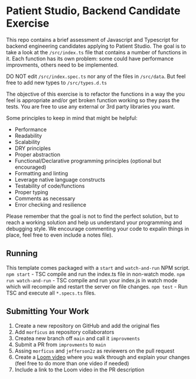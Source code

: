 # Patient Studio, Backend Candidate Exercise 

This repo contains a brief assessment of Javascript and Typescript for backend engineering candidates applying to Patient Studio. The goal is to take a look at the `/src/index.ts` file that contains a number of functions in it. Each function has its own problem: some could have performance improvments, others need to be implemented.

DO NOT edit `/src/index.spec.ts` nor any of the files in `/src/data`. But feel free to add new types to `/src/types.d.ts`

The objective of this exercise is to refactor the functions in a way the you feel is appropriate and/or get broken function working so they pass the tests. You are free to use any external or 3rd party libraries you want.

Some principles to keep in mind that might be helpful:

* Performance
* Readability
* Scalability
* DRY principles
* Proper abstraction
* Functional/Declarative programming principles (optional but encouraged)
* Formatting and linting
* Leverage native language constructs
* Testability of code/functions
* Proper typing
* Comments as necessary
* Error checking and resilience

Please remember that the goal is not to find the perfect solution, but to reach a working solution and help us understand your programming and debugging style. We encourage commenting your code to expalin things in place, feel free to even include a notes file).


## Running
This template comes packaged with a `start` and `watch-and-run` NPM script.
`npm start` - TSC compile and run the index.ts file in non-watch mode.
`npm run watch-and-run` - TSC compile and run your index.js in watch mode which will recompile and restart the server on file changes.
`npm test` - Run TSC and execute all `*.specs.ts` files.

## Submitting Your Work
1. Create a new repository on GitHub and add the original fles
2. Add `morficus` as repository collaborators 
3. Createa new branch off `main` and call it `improvments`
4. Submit a PR from `improvments` to `main`
5. Assing `morficus` and `jefferson2z` as reviewers on the pull request
6. Create a [Loom video](https://www.loom.com/) where you walk through and explain your changes (feel free to do more than one video if needed)
7. Include a link to the Loom video in the PR description
